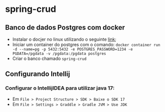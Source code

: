 # spring-crud
## Banco de dados Postgres com docker

- Instalar o docjer no linux utilizando o seguinte [link](https://www.digitalocean.com/community/tutorials/how-to-install-and-use-docker-on-ubuntu-20-04-pt);
- Iniciar um container do postgres com o comando: 
`docker container run -d --name=pg -p 5432:5432 -e POSTGRES_PASSWORD=1234 -e PGDATA=/pgdata -v /pgdata:/pgdata postgres`
- Criar o banco chamado `spring-crud`

## Configurando Intellij
### Configurar o IntellijIDEA para utilizar java 17:
- Em `File > Project Structure > SDK > Baixe o SDK 17`
- Em `File > Settings > Graddle > Gradle JVM > Use JDK`
